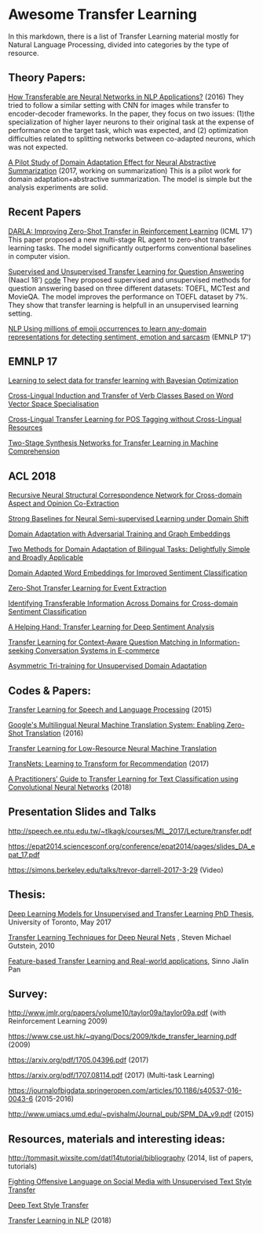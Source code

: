 # Awesome Transfer Learning

In this markdown, there is a list of Transfer Learning material mostly for Natural Language Processing, divided into categories by the type of resource.



## Theory Papers:
[How Transferable are Neural Networks in NLP Applications?](https://arxiv.org/pdf/1411.1792.pdf) (2016)
They tried to follow a similar setting with CNN for images while transfer to encoder-decoder frameworks. In the paper, they focus on two issues: (1)the specialization of higher layer neurons to their original task at the expense of performance on the
target task, which was expected, and (2) optimization difficulties related to splitting networks between co-adapted neurons, which was not expected.

[A Pilot Study of Domain Adaptation Effect for Neural Abstractive Summarization](https://arxiv.org/abs/1707.07062) (2017, working on summarization)
This is a pilot work for domain adaptation+abstractive summarization. The model is simple but the analysis experiments are solid. 


## Recent Papers
[DARLA: Improving Zero-Shot Transfer in Reinforcement Learning](https://arxiv.org/abs/1707.08475) (ICML 17’)
This paper proposed a new multi-stage RL agent to zero-shot transfer learning tasks. The model significantly outperforms conventional baselines in computer vision.


[Supervised and Unsupervised Transfer Learning for Question Answering](https://arxiv.org/abs/1711.05345) (Naacl 18’) [code](https://github.com/chun5212021202/QACNN)
They proposed supervised and unsupervised methods for question answering based on three different datasets: TOEFL, MCTest and MovieQA. The model improves the performance on TOEFL dataset by 7%. They show that transfer learning is helpfull in an unsupervised learning setting. 


[NLP Using millions of emoji occurrences to learn any-domain representations for detecting sentiment, emotion and sarcasm](http://www.aclweb.org/anthology/D17-1169) (EMNLP 17’)



## EMNLP 17
[Learning to select data for transfer learning with Bayesian Optimization](https://www.aclweb.org/anthology/D17-1038)

[Cross-Lingual Induction and Transfer of Verb Classes Based on Word Vector Space Specialisation](http://aclweb.org/anthology/D17-1270)

[Cross-Lingual Transfer Learning for POS Tagging without Cross-Lingual Resources](https://aclanthology.coli.uni-saarland.de/papers/D17-1302/d17-1302)

[Two-Stage Synthesis Networks for Transfer Learning in Machine Comprehension](https://www.microsoft.com/en-us/research/wp-content/uploads/2017/07/emnlp17_SynNet.pdf)

## ACL 2018
[Recursive Neural Structural Correspondence Network for Cross-domain Aspect and Opinion Co-Extraction](http://aclweb.org/anthology/P18-1202)

[Strong Baselines for Neural Semi-supervised Learning under Domain Shift](https://aclanthology.info/papers/P18-1096/p18-1096)

[Domain Adaptation with Adversarial Training and Graph Embeddings](https://arxiv.org/pdf/1805.05151.pdf)

[Two Methods for Domain Adaptation of Bilingual Tasks: Delightfully Simple and Broadly Applicable](https://acl2018.org/paper/593/)

[Domain Adapted Word Embeddings for Improved Sentiment Classification](https://arxiv.org/pdf/1805.04576.pdf)

[Zero-Shot Transfer Learning for Event Extraction](https://drive.google.com/file/d/1jfRQEo3RvubwmmnNLa5vX7_DbtwwX7L_/view)

[Identifying Transferable Information Across Domains for Cross-domain Sentiment Classification](http://aclweb.org/anthology/P18-1089)

[A Helping Hand: Transfer Learning for Deep Sentiment Analysis](http://aclweb.org/anthology/P18-1235)

[Transfer Learning for Context-Aware Question Matching in Information-seeking Conversation Systems in E-commerce](http://aclweb.org/anthology/P18-2034)

[Asymmetric Tri-training for Unsupervised Domain Adaptation](https://arxiv.org/abs/1702.08400)


## Codes & Papers:
[Transfer Learning for Speech and Language Processing](https://arxiv.org/pdf/1511.06066.pdf) (2015)

[Google's Multilingual Neural Machine Translation System: Enabling Zero-Shot Translation](https://arxiv.org/pdf/1611.04558.pdf) (2016)

[Transfer Learning for Low-Resource Neural Machine Translation](https://aclweb.org/anthology/D16-1163)

[TransNets: Learning to Transform for Recommendation](https://arxiv.org/pdf/1704.02298.pdf) (2017)

[A Practitioners’ Guide to Transfer Learning for Text Classification using Convolutional Neural Networks](https://scirate.com/arxiv/1801.06480) (2018)

## Presentation Slides and Talks
http://speech.ee.ntu.edu.tw/~tlkagk/courses/ML_2017/Lecture/transfer.pdf

https://epat2014.sciencesconf.org/conference/epat2014/pages/slides_DA_epat_17.pdf


https://simons.berkeley.edu/talks/trevor-darrell-2017-3-29 (Video)



## Thesis:
[Deep Learning Models for Unsupervised and Transfer Learning PhD Thesis](http://www.cs.toronto.edu/~nitish/nitish_thesis.pdf), University of Toronto, May 2017

[Transfer Learning Techniques for Deep Neural Nets](http://www.cs.utep.edu/ofuentes/theses/Gutstein_Dissertation.pdf) , Steven Michael Gutstein, 2010

[Feature-based Transfer Learning and Real-world applications](https://pdfs.semanticscholar.org/171c/0aa92b49e27f661a9cb1dd990d2f529d21da.pdf), Sinno Jialin Pan

## Survey:
http://www.jmlr.org/papers/volume10/taylor09a/taylor09a.pdf (with Reinforcement Learning 2009)

https://www.cse.ust.hk/~qyang/Docs/2009/tkde_transfer_learning.pdf (2009)

https://arxiv.org/pdf/1705.04396.pdf (2017)

https://arxiv.org/pdf/1707.08114.pdf (2017) (Multi-task Learning)

https://journalofbigdata.springeropen.com/articles/10.1186/s40537-016-0043-6 (2015-2016)

http://www.umiacs.umd.edu/~pvishalm/Journal_pub/SPM_DA_v9.pdf (2015)

## Resources, materials and interesting ideas:
http://tommasit.wixsite.com/datl14tutorial/bibliography (2014, list of papers, tutorials)

[Fighting Offensive Language on Social Media with Unsupervised Text Style Transfer](https://arxiv.org/pdf/1805.07685.pdf)

[Deep Text Style Transfer](http://www.cs.tau.ac.il/~joberant/teaching/advanced_nlp_spring_2018/past_projects/style_transfer.pdf)

[Transfer Learning in NLP](https://blog.feedly.com/transfer-learning-in-nlp/) (2018)
